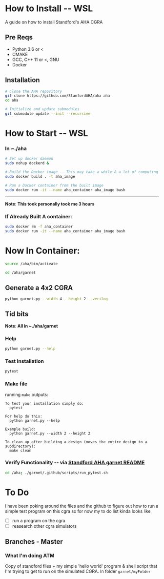 # How to Install -- WSL
A guide on how to install Standford's AHA CGRA 
## Pre Reqs

* Python 3.6 or <
* CMAKE
* GCC, C++ 11 or <, GNU
* Docker

## Installation

```bash
# Clone the AHA repository
git clone https://github.com/StanfordAHA/aha aha
cd aha

# Initialize and update submodules
git submodule update --init --recursive

```

# How to Start -- WSL
### In ~./aha
```bash
# Set up docker daemon
sudo nohup dockerd &

# Build the Docker image -- This may take a while & a lot of computing power the first time
sudo docker build . -t aha_image

# Run a Docker container from the built image
sudo docker run -it --name aha_container aha_image bash
```
--- 
**Note: This took personally took me 3 hours**
### If Already Built A container:
```bash
sudo docker rm -f aha_container
sudo docker run -it --name aha_container aha_image bash
```

# Now In Container:
```bash
source /aha/bin/activate

cd /aha/garnet
```
## Generate a 4x2 CGRA
```bash
python garnet.py --width 4 --height 2 --verilog
```
## Tid bits
**Note: All in ~./aha/garnet** 
### Help
```bash
python garnet.py --help
```
### Test Installation
```bash
pytest
```
###  Make file
running `make` outputs:
```
To test your installation simply do:
  pytest

For help do this:
  python garnet.py --help

Example build:
  python garnet.py --width 2 --height 2

To clean up after building a design (moves the entire design to a subdirectory):
  make clean
```
### Verify Functionality -- via [Standford AHA garnet README](https://github.com/StanfordAHA/garnet/blob/a93d3e6a35d385bcd9b25bfdaf17702f81d5c773/README.md)
```bash
cd /aha; ./garnet/.github/scripts/run_pytest.sh
```

# To Do
I have been poking around the files and the github to figure out how to run a simple test program on this cgra so for now my to do list kinda looks like
- [ ] run a program on the cgra
- [ ] reasearch other cgra simulators
 
## Branches - Master
### What I'm doing ATM
Copy of standford files + my simple 'hello world' program & shell script that I'm trying to get to run on the simulated CGRA. In folder `garnet/myFolder`
